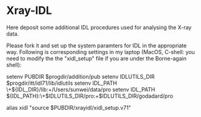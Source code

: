 # Xray-IDL
Here deposit some additional IDL procedures used for analysing the X-ray data.

Please fork it and set up the system paramters for IDL in the appropriate way. Following is corresponding settings in my laptop (MacOS, C-shell: you need to modify the the "xidl_setup" file if you are under the Borne-again shell):

setenv PUBDIR $progdir/addition/pub
setenv IDLUTILS_DIR $progdir/itt/idl71/lib/idlutils
setenv IDL_PATH \+${IDL_DIR}/lib:\+/Users/sunwei/data/pro
setenv IDL_PATH ${IDL_PATH}:\+$IDLUTILS_DIR/pro:\+$IDLUTILS_DIR/godadard/pro

alias xidl "source $PUBDIR/xrayidl/xidl_setup.v71"


